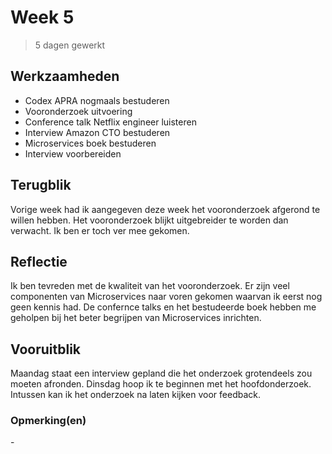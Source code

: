 # Week 5
> 5 dagen gewerkt

## Werkzaamheden
- Codex APRA nogmaals bestuderen
- Vooronderzoek uitvoering
- Conference talk Netflix engineer luisteren
- Interview Amazon CTO bestuderen
- Microservices boek bestuderen
- Interview voorbereiden

## Terugblik
Vorige week had ik aangegeven deze week het vooronderzoek afgerond te willen hebben. Het vooronderzoek blijkt uitgebreider te worden dan verwacht. Ik ben er toch ver mee gekomen. 

## Reflectie
Ik ben tevreden met de kwaliteit van het vooronderzoek. Er zijn veel componenten van Microservices naar voren gekomen waarvan ik eerst nog geen kennis had. De confernce talks en het bestudeerde boek hebben me geholpen bij het beter begrijpen van Microservices inrichten.

## Vooruitblik
Maandag staat een interview gepland die het onderzoek grotendeels zou moeten afronden. Dinsdag hoop ik te beginnen met het hoofdonderzoek. Intussen kan ik het onderzoek na laten kijken voor feedback.

### Opmerking(en)
\-
